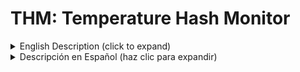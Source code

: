 # THM: Temperature Hash Monitor

<details>
<summary>English Description (click to expand)</summary>



## Description
THM (Temperature Hash Monitor) is a PowerShell script designed to monitor the temperature and hash rate of Bitaxe miners on a local network and send notifications via Telegram when certain conditions are met.

## Features
- **Temperature Monitoring**: THM continuously checks the temperature of connected Bitaxe miners.
- **Hash Rate Monitoring**: It also monitors the hash rate of the miners.
- **Telegram and/or WhatsApp Notifications**: When the temperature exceeds predefined thresholds or the hash rate drops below a specified level, THM sends alerts via Telegram and/or WhatsApp to notify the user.
- **Configurability**: You can customize various parameters such as temperature thresholds, hash rate minimums, and Telegram/WhatsApp notification settings.

## Usage
1. **Configuration**: Before using THM, you need to configure the script by setting variables such as the Telegram bot token, WhatsApp phone, chat ID, minimum and maximum temperature thresholds, minimum hash rate, etc.
2. **Execution**: You can run the script in a PowerShell environment. Additionally, if you want to run the script in a Windows environment without requiring PowerShell installed, you can convert the script to an executable using tools like PS2EXE.
3. **Monitoring**: THM continuously monitors connected Bitaxe miners for temperature and hash rate fluctuations.
4. **Alerts**: When abnormal conditions are detected (e.g., high temperature or low hash rate), THM sends alerts to the specified WhatsApp phone and/or Telegram chat and/or WhatsApp phone.

## How It Works
1. **Network Scanning**: THM scans the local network to identify connected Bitaxe miners using ARP tables.
2. **API Calls**: For each identified miner, THM makes API calls to obtain temperature and hash rate data.
3. **Condition Checking**: THM compares the obtained data with predefined thresholds to determine if an alert should be triggered.
4. **Telegram and/or WhatsApp Notifications**: If abnormal conditions are detected, THM sends a notification via Telegram and WhatsApp to inform you.

## Requirements
- PowerShell environment
- Bitaxe miners connected to the local network
- Access to a Telegram bot and its corresponding token and chat ID, as well as a phone number and an API Key from CallMeBot for receiving notifications. To obtain the Telegram bot token, you need to create a bot using BotFather, a dedicated tool within the Telegram platform for managing bots. Additionally, you must obtain a phone number and an API Key from CallMeBot to enable WhatsApp notifications.
## Migration to ESP32-2432S028R
Currently, I am exploring the possibility of migrating the THM program to a platform compatible with ESP32-2432S028R. If you are interested in contributing to the migration process or have experience with programming on the ESP32-2432S028R, I would love to have your help!

## Disclaimer
THM is provided as-is, without any warranties. You are responsible for configuring and using the script properly. Make sure to have the appropriate authorization to monitor devices on your network.

## Contributions
Contributions to THM are welcome. If you encounter any issues or have suggestions for improvements, feel free to open an issue or pull request on the GitHub repository.

## License
THM is released under the [MIT License](https://opensource.org/licenses/MIT). Feel free to modify and distribute according to the terms of the license.

</details>

<details>
<summary>Descripción en Español (haz clic para expandir)</summary>

## Descripción
THM (Temperature Hash Monitor) es un script de PowerShell diseñado para monitorear la temperatura y el hash rate de mineros Bitaxe en una red local y enviar notificaciones a través de Telegram y/o Whatsapp cuando se cumplen ciertas condiciones.

## Características
- **Monitoreo de Temperatura**: THM verifica continuamente la temperatura de los mineros Bitaxe conectados.
- **Monitoreo de Hash Rate**: También monitorea el hash rate de los mineros.
- **Notificaciones de Telegram y/o Whatsapp**: Cuando la temperatura excede los umbrales predefinidos o el hash rate cae por debajo de un nivel especificado, THM envía alertas a través de Telegram y/o Whatsapp para notificar al usuario.
- **Configurabilidad**: Puedes personalizar varios parámetros como los umbrales de temperatura, los mínimos de hash rate y la configuración de notificación de Telegram y/o Whatsapp.

## Uso
1. **Configuración**: Antes de usar THM, necesitas configurar el script estableciendo variables como el token del bot de Telegram, el ID del chat, los umbrales de temperatura mínimo y máximo, el hash rate mínimo, etc.
2. **Ejecución**: Puedes ejecutar el script en un entorno de PowerShell. Además, si deseas ejecutar el script en un entorno de Windows sin necesidad de PowerShell instalado, puedes convertir el script en un ejecutable usando herramientas como PS2EXE.
3. **Monitoreo**: THM monitorea continuamente los mineros Bitaxe conectados en busca de fluctuaciones de temperatura y hash rate.
4. **Alertas**: Cuando se detectan condiciones anormales (por ejemplo, alta temperatura o bajo hash rate), THM envía alertas al chat de Telegram y/o Whatsapp especificado(s).

## Cómo Funciona
1. **Exploración de Red**: THM escanea la red local para identificar los mineros Bitaxe conectados utilizando las tablas ARP.
2. **Llamadas a la API**: Para cada minero identificado, THM realiza llamadas a la API para obtener datos de temperatura y hash rate.
3. **Verificación de Condiciones**: THM compara los datos obtenidos con umbrales predefinidos para determinar si se debe activar una alerta.
4. **Notificaciones de Telegram y/o WhatsApp:**: Si se detectan condiciones anormales, THM envía una notificación a través de Telegram y/o WhatsApp para informarte.

## Requisitos
- Entorno de PowerShell
- Mineros Bitaxe conectados a la red local
- Acceso a un bot de Telegram y su token y ID de chat correspondientes y a un número de teléfono y una API Key de CallMeBot para recibir notificaciones. Para obtener el token del bot de Telegram, necesitas crear un bot usando BotFather, una herramienta dedicada dentro de la plataforma de Telegram para administrar bots. Además, debes obtener un número de teléfono y una API Key de CallMeBot para habilitar las notificaciones por WhatsApp.

## Migración a ESP32-2432S028R
Actualmente, estoy explorando la posibilidad de migrar el programa THM a una plataforma compatible con la ESP32-2432S028R. Si estás interesado en contribuir al proceso de migración o tienes experiencia con la programación en la ESP32-2432S028R, ¡me encantaría contar con tu ayuda!

## Descargo de Responsabilidad
THM se proporciona tal cual, sin garantías de ningún tipo. Eres responsable de configurar y usar el script de manera adecuada. Asegúrate de tener la autorización adecuada para monitorear los dispositivos en tu red.

## Contribuciones
Las contribuciones a THM son bienvenidas. Si encuentras algún problema o tienes sugerencias de mejoras, no dudes en abrir un problema o enviar una solicitud de extracción en el repositorio de GitHub.

## Licencia
THM se publica bajo la [Licencia MIT](https://opensource.org/licenses/MIT). Siéntete libre de modificar y distribuir según los términos de la licencia.

</details>

